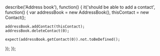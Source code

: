 describe('Address book'), function() {
 it('should be able to add a contact', function() {
  var addressBook = new AddressBook(),
   thisContact = new Contact();

	addressBook.addContact(thisContact);
	addressBook.deleteContact(0);

	expect(addressBook.getContact(0)).not.toBeDefined();
  });
});
